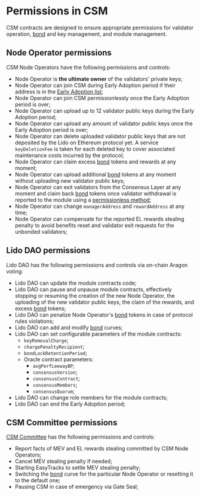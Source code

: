 # Permissions in CSM
CSM contracts are designed to ensure appropriate permissions for validator operation, [bond](./join-csm#bond) and key management, and module management.

## Node Operator permissions
CSM Node Operators have the following permissions and controls:

- Node Operator is **the ultimate owner** of the validators' private keys;
- Node Operator can join CSM during Early Adoption period if their address is in the [Early Adoption list](https://github.com/lidofinance/community-staking-module/blob/48ed8062405e0bd7a9026b21ab201014ed80fb74/artifacts/mainnet/early-adoption/addresses.json);
- Node Operator can join CSM permissionlessly once the Early Adoption period is over;
- Node Operator can upload up to 12 validator public keys during the Early Adoption period;
- Node Operator can upload any amount of validator public keys once the Early Adoption period is over;
- Node Operator can delete uploaded validator public keys that are not deposited by the Lido on Ethereum protocol yet. A service `keyDeletionFee` is taken for each deleted key to cover associated maintenance costs incurred by the protocol;
- Node Operator can claim excess [bond](./join-csm#bond) tokens and rewards at any moment;
- Node Operator can upload additional [bond](./join-csm#bond) tokens at any moment without uploading new validator public keys;
- Node Operator can exit validators from the Consensus Layer at any moment and claim back [bond](./join-csm#bond) tokens once validator withdrawal is reported to the module using a [permissionless method](../../staking-modules/csm/contracts/CSVerifier.md#processwithdrawalproof);
- Node Operator can change `managerAddress` and `rewardAddress` at any time;
- Node Operator can compensate for the reported EL rewards stealing penalty to avoid benefits reset and validator exit requests for the unbonded validators;

## Lido DAO permissions
Lido DAO has the following permissions and controls via on-chain Aragon voting:

- Lido DAO can update the module contracts code;
- Lido DAO can pause and unpause module contracts, effectively stopping or resuming the creation of the new Node Operator, the uploading of the new validator public keys, the claim of the rewards, and excess [bond](./join-csm#bond) tokens;
- Lido DAO can penalize Node Operator's [bond](./join-csm#bond) tokens in case of protocol rules violations;
- Lido DAO can add and modify [bond](./join-csm#bond) curves;
- Lido DAO can set configurable parameters of the module contracts:
	- `keyRemovalCharge`;
	- `chargePenaltyRecipient`;
	- `bondLockRetentionPeriod`;
	- Oracle contract parameters:
		- `avgPerfLeewayBP`;
		- `consensusVersion`;
		- `consensusContract`;
		- `consensusMembers`;
		- `consensusQuorum`;
- Lido DAO can change role members for the module contracts;
- Lido DAO can end the Early Adoption period;

## CSM Committee permissions
[CSM Committee](https://research.lido.fi/t/csm-committee-creation/8333) has the following permissions and controls:

- Report facts of MEV and EL rewards stealing committed by CSM Node Operators;
- Cancel MEV stealing penalty if needed;
- Starting EasyTracks to settle MEV stealing penalty;
- Switching the [bond](./join-csm#bond) curve for the particular Node Operator or resetting it to the default one;
- Pausing CSM in case of emergency via Gate Seal;

